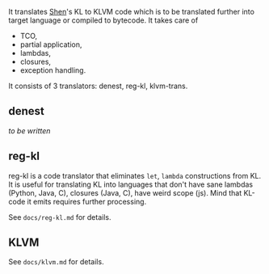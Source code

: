 It translates [Shen](http://shenlanguage.org)'s KL to KLVM code which is to be
translated further into target language or compiled to bytecode. It takes care
of

  - TCO,
  - partial application,
  - lambdas,
  - closures,
  - exception handling.

It consists of 3 translators: denest, reg-kl, klvm-trans.

denest
-------------
_to be written_

reg-kl
------
reg-kl is a code translator that eliminates `let`, `lambda` constructions from
KL. It is useful for translating KL into languages that don't have sane
lambdas (Python, Java, C), closures (Java, C), have weird scope (js). Mind
that KL-code it emits requires further processing.

See `docs/reg-kl.md` for details.

KLVM
----
See `docs/klvm.md` for details.

